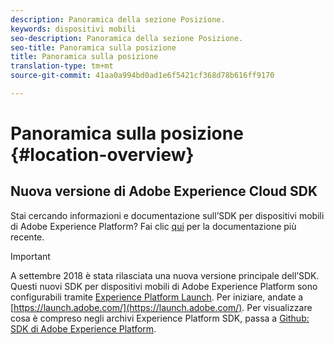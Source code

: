```yaml
---
description: Panoramica della sezione Posizione.
keywords: dispositivi mobili
seo-description: Panoramica della sezione Posizione.
seo-title: Panoramica sulla posizione
title: Panoramica sulla posizione
translation-type: tm+mt
source-git-commit: 41aa0a994bd0ad1e6f5421cf368d78b616ff9170

---
```



# Panoramica sulla posizione {#location-overview}

## Nuova versione di Adobe Experience Cloud SDK

Stai cercando informazioni e documentazione sull’SDK per dispositivi mobili di Adobe Experience Platform? Fai clic [qui](https://aep-sdks.gitbook.io/docs/) per la documentazione più recente.

>[!IMPORTANT]
>
>A settembre 2018 è stata rilasciata una nuova versione principale dell’SDK. Questi nuovi SDK per dispositivi mobili di Adobe Experience Platform sono configurabili tramite [Experience Platform Launch](https://www.adobe.com/experience-platform/launch.html). Per iniziare, andate a [https://launch.adobe.com/](https://launch.adobe.com/). Per visualizzare cosa è compreso negli archivi Experience Platform SDK, passa a [Github: SDK di Adobe Experience Platform](https://github.com/Adobe-Marketing-Cloud/acp-sdks).
